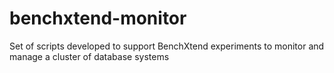 benchxtend-monitor
==================

Set of scripts developed to support BenchXtend experiments to monitor and manage a cluster of database systems

